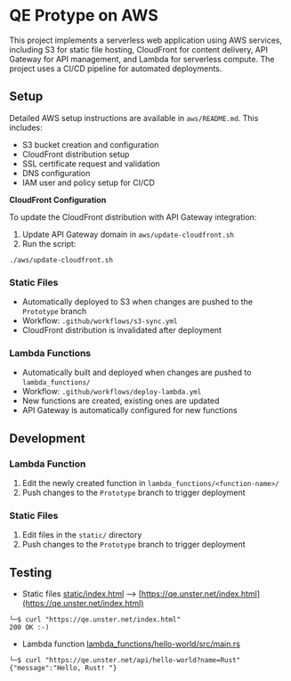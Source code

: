 # QE Protype on AWS

This project implements a serverless web application using AWS services, including S3 for static file hosting, CloudFront for content delivery, API Gateway for API management, and Lambda for serverless compute. The project uses a CI/CD pipeline for automated deployments.


## Setup

Detailed AWS setup instructions are available in `aws/README.md`. This includes:
- S3 bucket creation and configuration
- CloudFront distribution setup
- SSL certificate request and validation
- DNS configuration
- IAM user and policy setup for CI/CD

**CloudFront Configuration**

To update the CloudFront distribution with API Gateway integration:
1. Update API Gateway domain in `aws/update-cloudfront.sh`
2. Run the script:
```
./aws/update-cloudfront.sh
```

### Static Files
- Automatically deployed to S3 when changes are pushed to the `Prototype` branch
- Workflow: `.github/workflows/s3-sync.yml`
- CloudFront distribution is invalidated after deployment

### Lambda Functions
- Automatically built and deployed when changes are pushed to `lambda_functions/`
- Workflow: `.github/workflows/deploy-lambda.yml`
- New functions are created, existing ones are updated
- API Gateway is automatically configured for new functions

## Development

### Lambda Function
1. Edit the newly created function in `lambda_functions/<function-name>/`
2. Push changes to the `Prototype` branch to trigger deployment

### Static Files
1. Edit files in the `static/` directory
2. Push changes to the `Prototype` branch to trigger deployment

## Testing

- Static files [static/index.html](static/index.html) --> [https://qe.unster.net/index.html](https://qe.unster.net/index.html)

```
└─$ curl "https://qe.unster.net/index.html"
200 OK :-)
```

- Lambda function [lambda_functions/hello-world/src/main.rs](lambda_functions/hello-world/src/main.rs) 

```
└─$ curl "https://qe.unster.net/api/hello-world?name=Rust"                   
{"message":"Hello, Rust! "}
```
